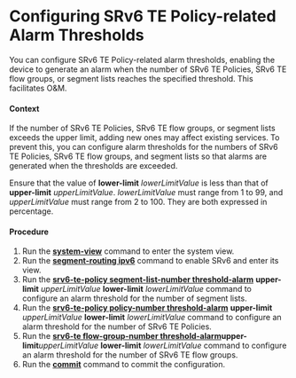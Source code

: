 Configuring SRv6 TE Policy-related Alarm Thresholds
===================================================

You can configure SRv6 TE Policy-related alarm thresholds, enabling the device to generate an alarm when the number of SRv6 TE Policies, SRv6 TE flow groups, or segment lists reaches the specified threshold. This facilitates O&M.

#### Context

If the number of SRv6 TE Policies, SRv6 TE flow groups, or segment lists exceeds the upper limit, adding new ones may affect existing services. To prevent this, you can configure alarm thresholds for the numbers of SRv6 TE Policies, SRv6 TE flow groups, and segment lists so that alarms are generated when the thresholds are exceeded.

Ensure that the value of **lower-limit** *lowerLimitValue* is less than that of **upper-limit** *upperLimitValue*. *lowerLimitValue* must range from 1 to 99, and *upperLimitValue* must range from 2 to 100. They are both expressed in percentage.


#### Procedure

1. Run the [**system-view**](cmdqueryname=system-view) command to enter the system view.
2. Run the [**segment-routing ipv6**](cmdqueryname=segment-routing+ipv6) command to enable SRv6 and enter its view.
3. Run the [**srv6-te-policy segment-list-number threshold-alarm**](cmdqueryname=srv6-te-policy+segment-list-number+threshold-alarm) **upper-limit** *upperLimitValue* **lower-limit** *lowerLimitValue* command to configure an alarm threshold for the number of segment lists.
4. Run the [**srv6-te-policy policy-number threshold-alarm**](cmdqueryname=srv6-te-policy+policy-number+threshold-alarm) **upper-limit** *upperLimitValue* **lower-limit** *lowerLimitValue* command to configure an alarm threshold for the number of SRv6 TE Policies.
5. Run the [**srv6-te flow-group-number threshold-alarm**](cmdqueryname=srv6-te+flow-group-number+threshold-alarm)**upper-limit***upperLimitValue* **lower-limit** *lowerLimitValue* command to configure an alarm threshold for the number of SRv6 TE flow groups.
6. Run the [**commit**](cmdqueryname=commit) command to commit the configuration.